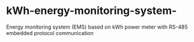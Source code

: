 # kWh-energy-monitoring-system-
Energy monitoring system (EMS) based on kWh power meter with RS-485 embedded protocol communication
